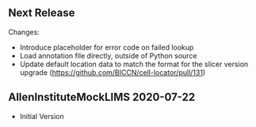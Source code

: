 ## Next Release

Changes:

- Introduce placeholder for error code on failed lookup
- Load annotation file directly, outside of Python source
- Update default location data to match the format for the slicer version upgrade (https://github.com/BICCN/cell-locator/pull/131)

## AllenInstituteMockLIMS 2020-07-22

- Initial Version
